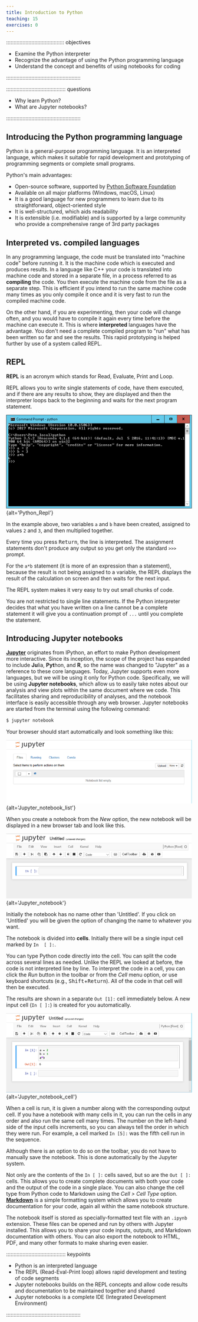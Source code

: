 ```yaml
---
title: Introduction to Python
teaching: 15
exercises: 0
---
```


::::::::::::::::::::::::::::::::::::::: objectives

- Examine the Python interpreter
- Recognize the advantage of using the Python programming language
- Understand the concept and benefits of using notebooks for coding

::::::::::::::::::::::::::::::::::::::::::::::::::

:::::::::::::::::::::::::::::::::::::::: questions

- Why learn Python?
- What are Jupyter notebooks?

::::::::::::::::::::::::::::::::::::::::::::::::::

## Introducing the Python programming language

Python is a general-purpose programming language. It is an interpreted language,
which makes it suitable for rapid development and prototyping of programming segments or complete
small programs.

Python's main advantages:

- Open-source software, supported by [Python Software
  Foundation](https://www.python.org/psf/)
- Available on all major platforms (Windows, macOS, Linux)
- It is a good language for new programmers to learn due to its straightforward,
  object-oriented style
- It is well-structured, which aids readability
- It is extensible (i.e. modifiable) and is supported by a large community who
  provide a comprehensive range of 3rd party packages

## Interpreted vs. compiled languages

In any programming language, the code must be translated into "machine code"
before running it. It is the machine code which is executed and produces
results. In a language like C++ your code is translated into machine code and
stored in a separate file, in a process referred to as **compiling** the code.
You then execute the machine code from the file as a separate step. This is
efficient if you intend to run the same machine code many times as you only compile it once and it is very fast to run the compiled machine code.

On the other hand, if you are experimenting, then your
code will change often, and you would have to compile it again every time before
the machine can execute it. This is where **interpreted** languages have the
advantage. You don't need a complete compiled program to "run" what has been
written so far and see the results. This rapid prototyping is helped further by
use of a system called REPL.

## REPL

**REPL** is an acronym which stands for Read, Evaluate, Print and Loop.

REPL allows you to write single statements of code, have them executed, and if
there are any results to show, they are displayed and then the interpreter loops
back to the beginning and waits for the next program statement.

![](fig/Python_repl_3.png){alt='Python\_Repl'}

In the example above, two variables `a` and `b` have been created, assigned to values
`2` and `3`, and then multiplied together.

Every time you press <kbd>Return</kbd>, the line is interpreted. The assignment statements don't produce any
output so you get only the standard `>>>` prompt.

For the `a*b` statement (it is more of an expression than a statement), because
the result is not being assigned to a variable, the REPL displays the result of
the calculation on screen and then waits for the next input.

The REPL system makes it very easy to try out small chunks of code.

You are not restricted to single line statements. If the Python interpreter
decides that what you have written on a line cannot be a complete statement it
will give you a continuation prompt of `...` until you complete the statement.

## Introducing Jupyter notebooks

[**Jupyter**](https://jupyter.org/) originates from IPython, an effort to make Python
development more interactive. Since its inception, the scope of the project
has expanded to include **Ju**lia, **Pyt**hon, and **R**, so the name was changed to "Jupyter"
as a reference to these core languages. Today, Jupyter supports even more
languages, but we will be using it only for Python code. Specifically, we will
be using **Jupyter notebooks**, which allow us to easily take notes about
our analysis and view plots within the same document where we code. This
facilitates sharing and reproducibility of analyses, and the notebook interface
is easily accessible through any web browser. Jupyter notebooks are started
from the terminal using the following command:

```bash
$ jupyter notebook
```

Your browser should start automatically and look
something like this:

![](fig/Python_jupyter_6.png){alt='Jupyter\_notebook\_list'}

When you create a notebook from the *New* option, the new notebook will be displayed in a new
browser tab and look like this.

![](fig/Python_jupyter_7.png){alt='Jupyter\_notebook'}

Initially the notebook has no name other than 'Untitled'. If you click on 'Untitled' you will be
given the option of changing the name to whatever you want.

The notebook is divided into **cells**. Initially there will be a single input cell marked by `In  [ ]:`.

You can type Python code directly into the cell. You can split the code across
several lines as needed. Unlike the REPL we looked at before, the code is not
interpreted line by line. To interpret the code in a cell, you can click the
*Run* button in the toolbar or from the *Cell* menu option, or use keyboard
shortcuts (e.g., <kbd>Shift</kbd>\+<kbd>Return</kbd>). All of the code in that cell will then be
executed.

The results are shown in a separate `Out [1]:` cell immediately below. A new input
cell (`In [ ]:`) is created for you automatically.

![](fig/Python_jupyter_8.png){alt='Jupyter\_notebook\_cell'}

When a cell is run, it is given a number along with the corresponding output
cell. If you have a notebook with many cells in it, you can run the cells in any
order and also run the same cell many times. The number on the left-hand side of
the input cells increments, so you can always tell the order in which they were
run. For example, a cell marked `In [5]:` was the fifth cell run in the sequence.

Although there is an option to do so on the toolbar, you do not have to manually
save the notebook. This is done automatically by the Jupyter system.

Not only are the contents of the `In [ ]:` cells saved, but so are the `Out [ ]:` cells.
This allows you to create complete documents with both your code and the output
of the code in a single place.  You can also change the cell type from
Python code to Markdown using the *Cell > Cell Type* option. [**Markdown**](https://en.wikipedia.org/wiki/Markdown) is
a simple formatting system which allows you to create documentation for your
code, again all within the same notebook structure.

The notebook itself is stored as specially-formatted text file with an `.ipynb`
extension. These files can be opened and run by others with Jupyter installed. This allows you to
share your code inputs, outputs, and
Markdown documentation with others. You can also export the notebook to HTML, PDF, and
many other formats to make sharing even easier.

:::::::::::::::::::::::::::::::::::::::: keypoints

- Python is an interpreted language
- The REPL (Read-Eval-Print loop) allows rapid development and testing of code segments
- Jupyter notebooks builds on the REPL concepts and allow code results and documentation to be maintained together and shared
- Jupyter notebooks is a complete IDE (Integrated Development Environment)

::::::::::::::::::::::::::::::::::::::::::::::::::


